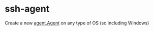 # ssh-agent
Create a new [agent.Agent](https://godoc.org/golang.org/x/crypto/ssh/agent#Agent) on any type of OS (so including Windows)
